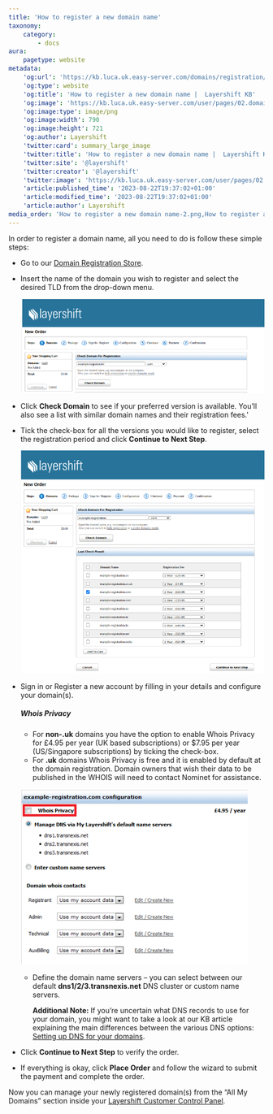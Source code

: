```yaml
---
title: 'How to register a new domain name'
taxonomy:
    category:
        - docs
aura:
    pagetype: website
metadata:
    'og:url': 'https://kb.luca.uk.easy-server.com/domains/registration/how-to-register-a-new-domain-name'
    'og:type': website
    'og:title': 'How to register a new domain name |  Layershift KB'
    'og:image': 'https://kb.luca.uk.easy-server.com/user/pages/02.domains/registration/01.how-to-register-a-new-domain-name/How to register a new domain name-2.png'
    'og:image:type': image/png
    'og:image:width': 790
    'og:image:height': 721
    'og:author': Layershift
    'twitter:card': summary_large_image
    'twitter:title': 'How to register a new domain name |  Layershift KB'
    'twitter:site': '@layershift'
    'twitter:creator': '@layershift'
    'twitter:image': 'https://kb.luca.uk.easy-server.com/user/pages/02.domains/registration/01.how-to-register-a-new-domain-name/How to register a new domain name-2.png'
    'article:published_time': '2023-08-22T19:37:02+01:00'
    'article:modified_time': '2023-08-22T19:37:02+01:00'
    'article:author': Layershift
media_order: 'How to register a new domain name-2.png,How to register a new domain name-1.png,How to register a new domain name-3.png'
---
```


In order to register a domain name, all you need to do is follow these simple steps:

* Go to our [Domain Registration Store](https://buy.layershift.com/uk/domains.php).
* Insert the name of the domain you wish to register and select the desired TLD from the drop-down menu.

	![How%20to%20register%20a%20new%20domain%20name-1](How%20to%20register%20a%20new%20domain%20name-1.png "How%20to%20register%20a%20new%20domain%20name-1")

* Click **Check Domain** to see if your preferred version is available. You’ll also see a list with similar domain names and their registration fees.'
* Tick the check-box for all the versions you would like to register, select the registration period and click **Continue to Next Step**.
 
	![How%20to%20register%20a%20new%20domain%20name-2](How%20to%20register%20a%20new%20domain%20name-2.png "How%20to%20register%20a%20new%20domain%20name-2")

* Sign in or Register a new account by filling in your details and configure your domain(s).

	##### **Whois Privacy**

	* For **non-.uk** domains you have the option to enable Whois Privacy for £4.95 per year (UK based subscriptions) or $7.95 per year (US/Singapore subscriptions) by ticking the check-box.
	* For **.uk** domains Whois Privacy is free and it is enabled by default at the domain registration. Domain owners that wish their data to be published in the WHOIS will need to contact Nominet for assistance.
  
	![How%20to%20register%20a%20new%20domain%20name-3](How%20to%20register%20a%20new%20domain%20name-3.png "How%20to%20register%20a%20new%20domain%20name-3")

	* Define the domain name servers – you can select between our default **dns1/2/3.transnexis.net** DNS cluster or custom name servers.

		**Additional Note:** If you’re uncertain what DNS records to use for your domain, you might want to take a look at our KB article explaining 
        the main differences between the various DNS options: [Setting up DNS for your domains](https://kb.layershift.com/setting-up-dns-for-your-domains).

* Click **Continue to Next Step** to verify the order.

* If everything is okay, click **Place Order** and follow the wizard to submit the payment and complete the order.


Now you can manage your newly registered domain(s) from the “All My Domains” section inside your [Layershift Customer Control Panel](https://control.layershift.com/cp/).

